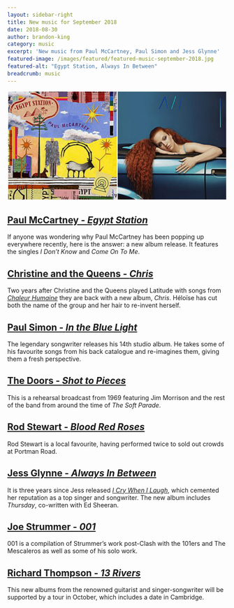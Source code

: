 ```yaml
---
layout: sidebar-right
title: New music for September 2018
date: 2018-08-30
author: brandon-king
category: music
excerpt: 'New music from Paul McCartney, Paul Simon and Jess Glynne'
featured-image: /images/featured/featured-music-september-2018.jpg
featured-alt: "Egypt Station, Always In Between"
breadcrumb: music
---
```


![Egypt Station, Always In Between](/images/featured/featured-music-september-2018.jpg)

## [Paul McCartney - <cite>Egypt Station</cite>](https://suffolk.spydus.co.uk/cgi-bin/spydus.exe/ENQ/OPAC/BIBENQ?BRN=2451630)

If anyone was wondering why Paul McCartney has been popping up everywhere recently, here is the answer: a new album release. It features the singles <cite>I Don’t Know</cite> and <cite>Come On To Me</cite>.

## [Christine and the Queens - <cite>Chris</cite>](https://suffolk.spydus.co.uk/cgi-bin/spydus.exe/ENQ/OPAC/BIBENQ?BRN=2459700)

Two years after Christine and the Queens played Latitude with songs from [<cite>Chaleur Humaine</cite>](https://suffolk.spydus.co.uk/cgi-bin/spydus.exe/ENQ/OPAC/BIBENQ?BRN=1943653) they are back with a new album, <cite>Chris</cite>. Héloïse has cut both the name of the group and her hair to re-invent herself.

## [Paul Simon - <cite>In the Blue Light</cite>](https://suffolk.spydus.co.uk/cgi-bin/spydus.exe/ENQ/OPAC/BIBENQ?BRN=2460955)

The legendary songwriter releases his 14th studio album. He takes some of his favourite songs from his back catalogue and re-imagines them, giving them a fresh perspective.

## [The Doors - <cite>Shot to Pieces</cite>](https://suffolk.spydus.co.uk/cgi-bin/spydus.exe/ENQ/OPAC/BIBENQ?BRN=2460423)

This is a rehearsal broadcast from 1969 featuring Jim Morrison and the rest of the band from around the time of <cite>The Soft Parade</cite>.

## [Rod Stewart - <cite>Blood Red Roses</cite>](https://suffolk.spydus.co.uk/cgi-bin/spydus.exe/ENQ/OPAC/BIBENQ?BRN=2465472)

Rod Stewart is a local favourite, having performed twice to sold out crowds at Portman Road.

## [Jess Glynne - <cite>Always In Between</cite>](https://suffolk.spydus.co.uk/cgi-bin/spydus.exe/ENQ/OPAC/BIBENQ?BRN=2459688)

It is three years since Jess released [<cite>I Cry When I Laugh</cite>](https://suffolk.spydus.co.uk/cgi-bin/spydus.exe/ENQ/OPAC/BIBENQ?BRN=1808901), which cemented her reputation as a top singer and songwriter. The new album includes <cite>Thursday</cite>, co-written with Ed Sheeran.

## [Joe Strummer - <cite>001</cite>](https://suffolk.spydus.co.uk/cgi-bin/spydus.exe/ENQ/OPAC/BIBENQ?BRN=2457975)

001 is a compilation of Strummer’s work post-Clash with the 101ers and The Mescaleros as well as some of his solo work.

## [Richard Thompson - <cite>13 Rivers</cite>](https://suffolk.spydus.co.uk/cgi-bin/spydus.exe/ENQ/OPAC/BIBENQ?BRN=2465468)

This new albums from the renowned guitarist and singer-songwriter will be supported by a tour in October, which includes a date in Cambridge.
